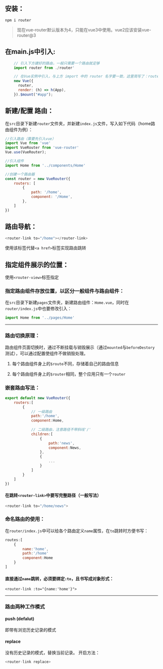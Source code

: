 ## 安装：
`npm i router`
>现在vue-router默认版本为4，只能在vue3中使用。vue2应该安装vue-router@3

## 在main.js中引入:
```js
    // 引入下方建好的路由，一般只需要一个路由就足够  
    import router from ./router'

    // 在Vue实例中引入，与上方 import 中的 router 名字要一致，这里简写了：router: router
    new Vue({
      router,
      render: (h) => h(App),
    }).$mount("#app");
```
## 新建/配置 路由：
在`src`目录下新建`router`文件夹，并新建`index.js`文件，写入如下代码（home路由组件为例）：

```js
//引入路由（需要先引入vue）
import Vue from 'vue'
import VueRouter from 'vue-router'
Vue.use(VueRouter);

//引入组件
import Home from '../components/Home'

//创建一个路由器
const router = new VueRouter({
    routers: [
        {
            path: '/home',
            component: '/Home',
        },
    ]
})
```

## 路由导航：

```js 
<router-link to="/home"></router-link>
```

使用该标签代替`<a href>`标签实现路由跳转

## 指定组件展示的位置：

使用`<router-view>`标签指定

### 指定路由组件存放位置，以区分一般组件与路由组件：

在`src`目录下新建`pages`文件夹，新建路由组件：`Home.vue`，同时在`router/index.js`中也要修改引入：
```js
import Home from '../pages/Home'
```

---

### 路由切换原理：

路由组件页面切换时，通过不断挂载与销毁展示（通过`mounted`与`beforeDestory`测试），可以通过配置使组件不做销毁处理。

1. 每个路由组件身上的`$route`不同，存储着自己的路由信息

2. 每个路由组件身上的`$router`相同，整个应用只有一个`router`

### 嵌套路由写法：
```js
export default new VueRouter({
    routers:[
        {
            // 一级路由
            path:'/home',
            component:Home,
            
            // 二级路由，注意路径不带斜线'/'
            children:[
                {
                    path:'news',
                    component:News,
                },
                {
                    ...
                }
            ]
        }
    ]
})
```
#### 在跳转`<router-link>`中要写完整路径（一般写法）
```js
<router-link to="/home/news">
```

### 命名路由的使用：
在`router/index.js`中可以给各个路由定义`name`属性，在`to`跳转时方便书写：
```js
routes:[
    {
        name:'home',
        path:'/home'
        component:Home
    }
]
```
#### 直接通过`name`跳转，必须要绑定`:to`，且书写成对象形式：
```js;
<router-link :to="{name:'home'}">
```
---
### 路由两种工作模式
#### push (defalut)
即带有浏览历史记录的模式

#### replace
没有历史记录的模式，替换当前记录。
开启方法：
```js
<router-link replace>
```
